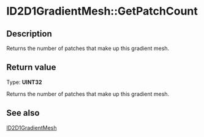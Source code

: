 # ID2D1GradientMesh::GetPatchCount

## Description

Returns the number of patches that make up this gradient mesh.

## Return value

Type: **UINT32**

Returns the number of patches that make up this gradient mesh.

## See also

[ID2D1GradientMesh](https://learn.microsoft.com/windows/desktop/api/d2d1_3/nn-d2d1_3-id2d1gradientmesh)